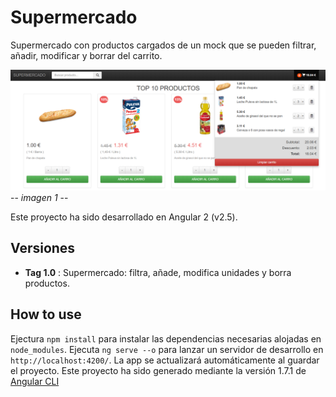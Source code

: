 # Supermercado

Supermercado con productos cargados de un mock que se pueden filtrar, añadir, modificar y borrar del carrito.

![Supermercado](https://github.com/Aingeru72/MF0491_3/blob/master/capturas/screenshot.png)
-- *imagen 1* --

Este proyecto ha sido desarrollado en Angular 2 (v2.5).

## Versiones

* **Tag 1.0** : Supermercado: filtra, añade, modifica unidades y borra productos.

## How to use

Ejectura `npm install` para instalar las dependencias necesarias alojadas en `node_modules`.
Ejecuta `ng serve --o` para lanzar un servidor de desarrollo en `http://localhost:4200/`. La app se actualizará automáticamente al guardar el proyecto.
Este proyecto ha sido generado mediante la versión 1.7.1 de [Angular CLI](https://github.com/angular/angular-cli)
